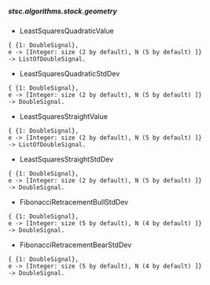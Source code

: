 ##### stsc.algorithms.stock.geometry
 * LeastSquaresQuadraticValue
```
{ {1: DoubleSignal}, 
e -> [Integer: size (2 by default), N (5 by default) ]} 
-> ListOfDoubleSignal.
```
 * LeastSquaresQuadraticStdDev
```
{ {1: DoubleSignal}, 
e -> [Integer: size (2 by default), N (5 by default) ]} 
-> DoubleSignal.
```
 * LeastSquaresStraightValue
```
{ {1: DoubleSignal}, 
e -> [Integer: size (2 by default), N (5 by default) ]} 
-> ListOfDoubleSignal.
```
 * LeastSquaresStraightStdDev
```
{ {1: DoubleSignal}, 
e -> [Integer: size (2 by default), N (5 by default) ]} 
-> DoubleSignal.
```
 * FibonacciRetracementBullStdDev
```
{ {1: DoubleSignal}, 
e -> [Integer: size (5 by default), N (4 by default) ]} 
-> DoubleSignal.
```
 * FibonacciRetracementBearStdDev
```
{ {1: DoubleSignal}, 
e -> [Integer: size (5 by default), N (4 by default) ]} 
-> DoubleSignal.
```
